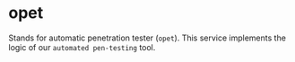# opet

Stands for automatic penetration tester (```opet```). This service implements the logic
of our ```automated pen-testing``` tool.

